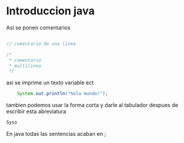 # Introduccion java

Asi se ponen comentarios

```java

// comentario de una linea

/*
 * comentario
 * multilinea
 */
```

asi se imprime un texto variable ect

```java
    System.out.println("hola mundo!");

```

tambien podemos usar la forma corta y darle al tabulador despues de escribir esta abreviatura

```java
Syso
```

En java todas las sentencias acaban en ;
